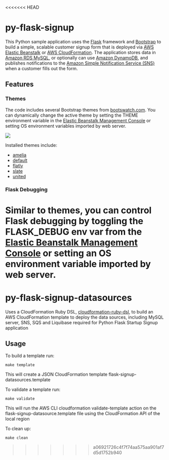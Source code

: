 <<<<<<< HEAD
# py-flask-signup
This Python sample application uses the [Flask](http://flask.pocoo.org/) framework and [Bootstrap](http://getbootstrap.com/) to build a simple, scalable customer signup form that is deployed via [AWS Elastic Beanstalk](http://aws.amazon.com/elasticbeanstalk/) or [AWS CloudFormation](http://aws.amazon.com/cloudformation/). The application stores data in [Amazon RDS MySQL](http://aws.amazon.com/rds/), or optionally can use [Amazon DynamoDB](http://aws.amazon.com/dynamodb/), and publishes notifications to the [Amazon Simple Notification Service (SNS)](http://aws.amazon.com/sns/) when a customer fills out the form.

## Features

### Themes
The code includes several Bootstrap themes from [bootswatch.com](http://bootswatch.com/). You can dynamically change the active theme by setting the THEME environment variable in the [Elastic Beanstalk Management Console](https://console.aws.amazon.com/elasticbeanstalk) or setting OS environment variables imported by web server.

![](misc/theme-flow.png)

Installed themes include:

* [amelia](http://bootswatch.com/amelia)
* [default](http://bootswatch.com/default)
* [flatly](http://bootswatch.com/flatly)
* [slate](http://bootswatch.com/slate)
* [united](http://bootswatch.com/united)

### Flask Debugging
Similar to themes, you can control Flask debugging by toggling the FLASK_DEBUG env var from the [Elastic Beanstalk Management Console](https://console.aws.amazon.com/elasticbeanstalk) or setting an OS environment variable imported by web server.
=======
# py-flask-signup-datasources

Uses a CloudFormation Ruby DSL, [cloudformation-ruby-dsl](https://github.com/bazaarvoice/cloudformation-ruby-dsl), to build an AWS CloudFormation template to deploy the data sources, including MySQL server, SNS, SQS and Liquibase required for Python Flask Startup Signup application

## Usage
To build a template run:

	make template

This will create a JSON CloudFormation template flask-signup-datasources.template

To validate a template run:

	make validate

This will run the AWS CLI cloudformation validate-template action on the flask-signup-datasource.template file using the CloudFormation API of the local region

To clean up:

	make clean

>>>>>>> a06921726c4f7f74aa575aa901af7d5d1752b940
